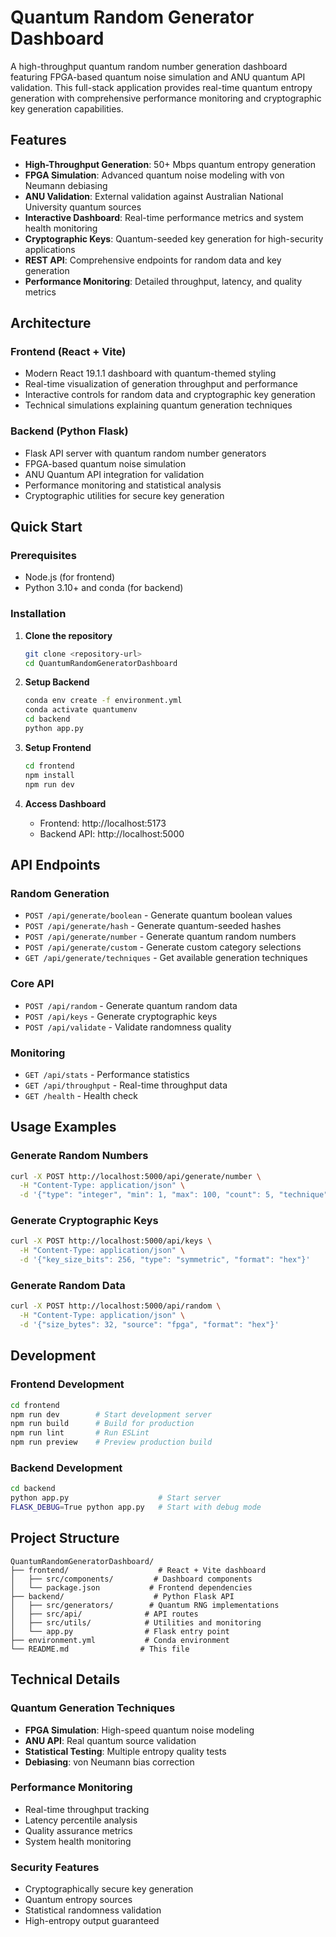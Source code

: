 # Quantum Random Generator Dashboard

A high-throughput quantum random number generation dashboard featuring FPGA-based quantum noise simulation and ANU quantum API validation. This full-stack application provides real-time quantum entropy generation with comprehensive performance monitoring and cryptographic key generation capabilities.

## Features

- **High-Throughput Generation**: 50+ Mbps quantum entropy generation
- **FPGA Simulation**: Advanced quantum noise modeling with von Neumann debiasing
- **ANU Validation**: External validation against Australian National University quantum sources
- **Interactive Dashboard**: Real-time performance metrics and system health monitoring
- **Cryptographic Keys**: Quantum-seeded key generation for high-security applications
- **REST API**: Comprehensive endpoints for random data and key generation
- **Performance Monitoring**: Detailed throughput, latency, and quality metrics

## Architecture

### Frontend (React + Vite)
- Modern React 19.1.1 dashboard with quantum-themed styling
- Real-time visualization of generation throughput and performance
- Interactive controls for random data and cryptographic key generation
- Technical simulations explaining quantum generation techniques

### Backend (Python Flask)
- Flask API server with quantum random number generators
- FPGA-based quantum noise simulation
- ANU Quantum API integration for validation
- Performance monitoring and statistical analysis
- Cryptographic utilities for secure key generation

## Quick Start

### Prerequisites
- Node.js (for frontend)
- Python 3.10+ and conda (for backend)

### Installation

1. **Clone the repository**
   ```bash
   git clone <repository-url>
   cd QuantumRandomGeneratorDashboard
   ```

2. **Setup Backend**
   ```bash
   conda env create -f environment.yml
   conda activate quantumenv
   cd backend
   python app.py
   ```

3. **Setup Frontend**
   ```bash
   cd frontend
   npm install
   npm run dev
   ```

4. **Access Dashboard**
   - Frontend: http://localhost:5173
   - Backend API: http://localhost:5000

## API Endpoints

### Random Generation
- `POST /api/generate/boolean` - Generate quantum boolean values
- `POST /api/generate/hash` - Generate quantum-seeded hashes  
- `POST /api/generate/number` - Generate quantum random numbers
- `POST /api/generate/custom` - Generate custom category selections
- `GET /api/generate/techniques` - Get available generation techniques

### Core API
- `POST /api/random` - Generate quantum random data
- `POST /api/keys` - Generate cryptographic keys
- `POST /api/validate` - Validate randomness quality

### Monitoring
- `GET /api/stats` - Performance statistics
- `GET /api/throughput` - Real-time throughput data
- `GET /health` - Health check

## Usage Examples

### Generate Random Numbers
```bash
curl -X POST http://localhost:5000/api/generate/number \
  -H "Content-Type: application/json" \
  -d '{"type": "integer", "min": 1, "max": 100, "count": 5, "technique": "fpga"}'
```

### Generate Cryptographic Keys
```bash
curl -X POST http://localhost:5000/api/keys \
  -H "Content-Type: application/json" \
  -d '{"key_size_bits": 256, "type": "symmetric", "format": "hex"}'
```

### Generate Random Data
```bash
curl -X POST http://localhost:5000/api/random \
  -H "Content-Type: application/json" \
  -d '{"size_bytes": 32, "source": "fpga", "format": "hex"}'
```

## Development

### Frontend Development
```bash
cd frontend
npm run dev        # Start development server
npm run build      # Build for production
npm run lint       # Run ESLint
npm run preview    # Preview production build
```

### Backend Development
```bash
cd backend
python app.py                    # Start server
FLASK_DEBUG=True python app.py   # Start with debug mode
```

## Project Structure

```
QuantumRandomGeneratorDashboard/
├── frontend/                    # React + Vite dashboard
│   ├── src/components/         # Dashboard components
│   └── package.json           # Frontend dependencies
├── backend/                    # Python Flask API
│   ├── src/generators/        # Quantum RNG implementations
│   ├── src/api/              # API routes
│   ├── src/utils/            # Utilities and monitoring
│   └── app.py                # Flask entry point
├── environment.yml           # Conda environment
└── README.md                # This file
```

## Technical Details

### Quantum Generation Techniques
- **FPGA Simulation**: High-speed quantum noise modeling
- **ANU API**: Real quantum source validation
- **Statistical Testing**: Multiple entropy quality tests
- **Debiasing**: von Neumann bias correction

### Performance Monitoring
- Real-time throughput tracking
- Latency percentile analysis
- Quality assurance metrics
- System health monitoring

### Security Features
- Cryptographically secure key generation
- Quantum entropy sources
- Statistical randomness validation
- High-entropy output guaranteed


